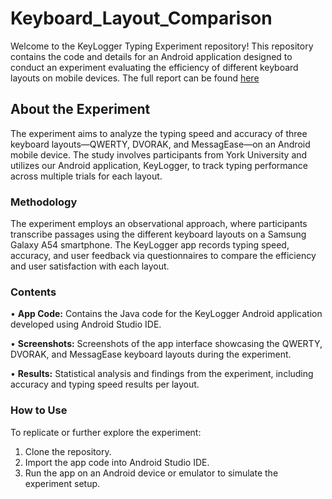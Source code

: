 # Keyboard_Layout_Comparison
Welcome to the KeyLogger Typing Experiment repository! This repository contains the code and details for an Android application designed to conduct an experiment evaluating the efficiency of different keyboard layouts on mobile devices. The full report can be found [here](https://docs.google.com/document/d/1pQU1-UywmazvgQSpE0UWPUUFh25QlHBqlC6zkQnBUBg/edit?usp=sharing)

## About the Experiment
The experiment aims to analyze the typing speed and accuracy of three keyboard layouts—QWERTY, DVORAK, and MessagEase—on an Android mobile device. The study involves participants from York University and utilizes our Android application, KeyLogger, to track typing performance across multiple trials for each layout.

### Methodology
The experiment employs an observational approach, where participants transcribe passages using the different keyboard layouts on a Samsung Galaxy A54 smartphone. The KeyLogger app records typing speed, accuracy, and user feedback via questionnaires to compare the efficiency and user satisfaction with each layout.

### Contents
• **App Code:** Contains the Java code for the KeyLogger Android application developed using Android Studio IDE.

• **Screenshots:** Screenshots of the app interface showcasing the QWERTY, DVORAK, and MessagEase keyboard layouts during the experiment.

• **Results:** Statistical analysis and findings from the experiment, including accuracy and typing speed results per layout.

### How to Use
To replicate or further explore the experiment:

1. Clone the repository.
2. Import the app code into Android Studio IDE.
3. Run the app on an Android device or emulator to simulate the experiment setup.
